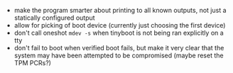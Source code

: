 - make the program smarter about printing to all known outputs, not just a
  statically configured output
- allow for picking of boot device (currently just choosing the first device)
- don't call oneshot `mdev -s` when tinyboot is not being ran explicitly on a
  tty
- don't fail to boot when verified boot fails, but make it very clear that the
  system may have been attempted to be compromised (maybe reset the TPM PCRs?)
